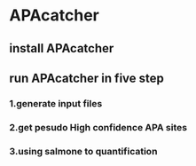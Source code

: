 # APAcatcher
## install APAcatcher
## run APAcatcher in five step
### 1.generate input files
### 2.get pesudo High confidence APA sites

### 3.using salmone to quantification

